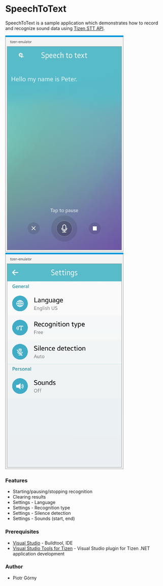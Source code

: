 # SpeechToText
SpeechToText is a sample application which demonstrates how to record and recognize
sound data using [Tizen STT API](https://samsung.github.io/TizenFX/stable/api/Tizen.Uix.Stt.html).

![Main page](./Screenshots/main.png)
![Application settings](./Screenshots/settings.png)

### Features
* Starting/pausing/stopping recognition
* Clearing results
* Settings - Language
* Settings - Recognition type
* Settings - Silence detection
* Settings - Sounds (start, end)

### Prerequisites

* [Visual Studio](https://www.visualstudio.com/) - Buildtool, IDE
* [Visual Studio Tools for Tizen](https://docs.tizen.org/application/vstools/install) - Visual Studio plugin for Tizen .NET application development

### Author
* Piotr Górny
